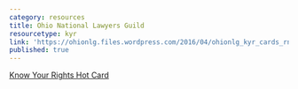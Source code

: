 ```yaml
---
category: resources
title: Ohio National Lawyers Guild
resourcetype: kyr
link: 'https://ohionlg.files.wordpress.com/2016/04/ohionlg_kyr_cards_rnc_update.pdf'
published: true
---
```

[Know Your Rights Hot Card](https://ohionlg.files.wordpress.com/2016/04/ohionlg_kyr_cards_rnc_update.pdf)